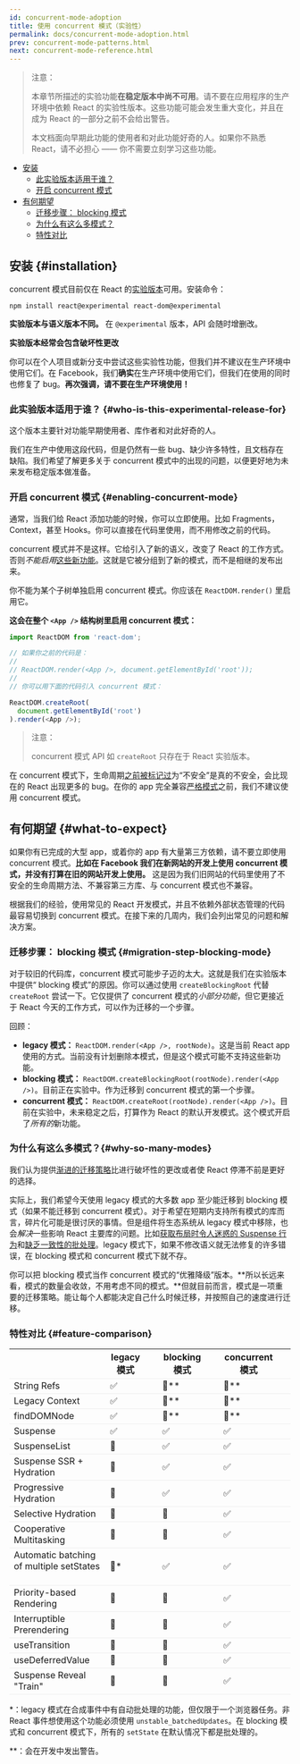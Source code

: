 ```yaml
---
id: concurrent-mode-adoption
title: 使用 concurrent 模式（实验性）
permalink: docs/concurrent-mode-adoption.html
prev: concurrent-mode-patterns.html
next: concurrent-mode-reference.html
---
```


>注意：
>
>本章节所描述的实验功能**在稳定版本中尚不可用**。请不要在应用程序的生产环境中依赖 React 的实验性版本。这些功能可能会发生重大变化，并且在成为 React 的一部分之前不会给出警告。
>
>本文档面向早期此功能的使用者和对此功能好奇的人。如果你不熟悉 React，请不必担心 —— 你不需要立刻学习这些功能。

- [安装](#installation)
  - [此实验版本适用于谁？](#who-is-this-experimental-release-for)
  - [开启 concurrent 模式](#enabling-concurrent-mode)
- [有何期望](#what-to-expect)
  - [迁移步骤： blocking 模式](#migration-step-blocking-mode)
  - [为什么有这么多模式？](#why-so-many-modes)
  - [特性对比](#feature-comparison)

## 安装 {#installation}

concurrent 模式目前仅在 React 的[实验版本](/blog/2019/10/22/react-release-channels.html#experimental-channel)可用。安装命令：

```
npm install react@experimental react-dom@experimental
```

**实验版本与语义版本不同。**
在 `@experimental` 版本，API 会随时增删改。

**实验版本经常会包含破坏性更改**

你可以在个人项目或新分支中尝试这些实验性功能，但我们并不建议在生产环境中使用它们。在 Facebook，我们**确实**在生产环境中使用它们，但我们在使用的同时也修复了 bug。**再次强调，请不要在生产环境使用！**

### 此实验版本适用于谁？ {#who-is-this-experimental-release-for}

这个版本主要针对功能早期使用者、库作者和对此好奇的人。

我们在生产中使用这段代码，但是仍然有一些 bug、缺少许多特性，且文档存在缺陷。我们希望了解更多关于 concurrent 模式中的出现的问题，以便更好地为未来发布稳定版本做准备。

### 开启 concurrent 模式 {#enabling-concurrent-mode}

通常，当我们给 React 添加功能的时候，你可以立即使用。比如 Fragments，Context，甚至 Hooks。你可以直接在代码里使用，而不用修改之前的代码。

concurrent 模式并不是这样。它给引入了新的语义，改变了 React 的工作方式。否则*不能启用*[这些新功能](/docs/concurrent-mode-patterns.html)。这就是它被分组到了新的模式，而不是相继的发布出来。

你不能为某个子树单独启用 concurrent 模式。你应该在 `ReactDOM.render()` 里启用它。

**这会在整个 `<App />` 结构树里启用 concurrent 模式：**

```js
import ReactDOM from 'react-dom';

// 如果你之前的代码是：
//
// ReactDOM.render(<App />, document.getElementById('root'));
//
// 你可以用下面的代码引入 concurrent 模式：

ReactDOM.createRoot(
  document.getElementById('root')
).render(<App />);
```

>注意：
>
> concurrent 模式 API 如 `createRoot` 只存在于 React 实验版本。

在 concurrent 模式下，生命周期[之前被标记过](https://reactjs.org/blog/2018/03/27/update-on-async-rendering.html)为“不安全”是真的不安全，会比现在的 React 出现更多的 bug。在你的 app 完全兼容[严格模式](https://reactjs.org/docs/strict-mode.html)之前，我们不建议使用 concurrent 模式。

## 有何期望 {#what-to-expect}

如果你有已完成的大型 app，或着你的 app 有大量第三方依赖，请不要立即使用 concurrent 模式。**比如在 Facebook 我们在新网站的开发上使用 concurrent 模式，并没有打算在旧的网站开发上使用。** 这是因为我们旧网站的代码里使用了不安全的生命周期方法、不兼容第三方库、与 concurrent 模式也不兼容。

根据我们的经验，使用常见的 React 开发模式，并且不依赖外部状态管理的代码最容易切换到 concurrent 模式。在接下来的几周内，我们会列出常见的问题和解决方案。

### 迁移步骤： blocking 模式 {#migration-step-blocking-mode}

对于较旧的代码库，concurrent 模式可能步子迈的太大。这就是我们在实验版本中提供“ blocking 模式”的原因。你可以通过使用 `createBlockingRoot` 代替 `createRoot` 尝试一下。它仅提供了 concurrent 模式的*小部分功能*，但它更接近于 React 今天的工作方式，可以作为迁移的一个步骤。

回顾：

* **legacy 模式：** `ReactDOM.render(<App />, rootNode)`。这是当前 React app 使用的方式。当前没有计划删除本模式，但是这个模式可能不支持这些新功能。
* **blocking 模式：** `ReactDOM.createBlockingRoot(rootNode).render(<App />)`。目前正在实验中。作为迁移到 concurrent 模式的第一个步骤。
* **concurrent 模式：** `ReactDOM.createRoot(rootNode).render(<App />)`。目前在实验中，未来稳定之后，打算作为 React 的默认开发模式。这个模式开启了*所有的*新功能。

### 为什么有这么多模式？{#why-so-many-modes}

我们认为提供[渐进的迁移策略](/docs/faq-versioning.html#commitment-to-stability)比进行破坏性的更改或者使 React 停滞不前是更好的选择。

实际上，我们希望今天使用 legacy 模式的大多数 app 至少能迁移到 blocking 模式（如果不能迁移到 concurrent 模式）。对于希望在短期内支持所有模式的库而言，碎片化可能是很讨厌的事情。但是组件将生态系统从 legacy 模式中移除，也会*解决*一些影响 React 主要库的问题。比如[获取布局时令人迷惑的 Suspense 行为](https://github.com/facebook/react/issues/14536)和[缺乏一致性的批处理](https://github.com/facebook/react/issues/15080)。legacy 模式下，如果不修改语义就无法修复的许多错误，在 blocking 模式和 concurrent 模式下就不存。

你可以把 blocking 模式当作 concurrent 模式的“优雅降级”版本。**所以长远来看，模式的数量会收敛，不用考虑不同的模式。**但就目前而言，模式是一项重要的迁移策略。能让每个人都能决定自己什么时候迁移，并按照自己的速度进行迁移。

### 特性对比 {#feature-comparison}

<style>
  #feature-table table { border-collapse: collapse; }
  #feature-table th { padding-right: 30px; }
  #feature-table tr { border-bottom: 1px solid #eee; }
</style>

<div id="feature-table">

|   | legacy 模式  | blocking 模式  | concurrent 模式  |
|---  |---  |---  |---  |
|String Refs  |✅  |🚫**  |🚫**  |
|Legacy Context |✅  |🚫**  |🚫**  |
|findDOMNode  |✅  |🚫**  |🚫**  |
|Suspense |✅  |✅  |✅  |
|SuspenseList |🚫  |✅  |✅  |
|Suspense SSR + Hydration |🚫  |✅  |✅  |
|Progressive Hydration  |🚫  |✅  |✅  |
|Selective Hydration  |🚫  |🚫  |✅  |
|Cooperative Multitasking |🚫  |🚫  |✅  |
|Automatic batching of multiple setStates     |🚫* |✅  |✅  |
|Priority-based Rendering |🚫  |🚫  |✅  |
|Interruptible Prerendering |🚫  |🚫  |✅  |
|useTransition  |🚫  |🚫  |✅  |
|useDeferredValue |🚫  |🚫  |✅  |
|Suspense Reveal "Train"  |🚫  |🚫  |✅  |

</div>

\*：legacy 模式在合成事件中有自动批处理的功能，但仅限于一个浏览器任务。非 React 事件想使用这个功能必须使用 `unstable_batchedUpdates`。在 blocking 模式和 concurrent 模式下，所有的 `setState` 在默认情况下都是批处理的。

\*\*：会在开发中发出警告。
